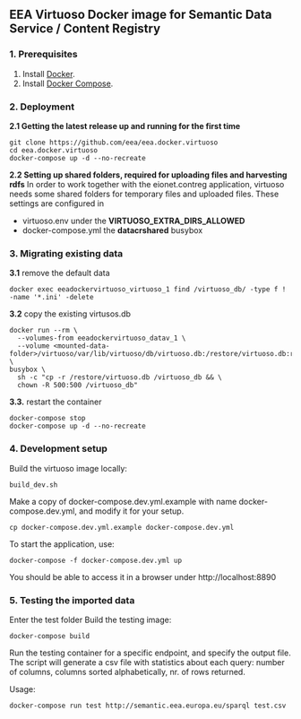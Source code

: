 ## EEA Virtuoso Docker image for Semantic Data Service / Content Registry

### 1.  Prerequisites

 1. Install [Docker](https://www.docker.com/).
 2. Install [Docker Compose](https://docs.docker.com/compose/).

### 2. Deployment
__2.1 Getting the latest release up and running for the first time__
```
git clone https://github.com/eea/eea.docker.virtuoso
cd eea.docker.virtuoso
docker-compose up -d --no-recreate
```
__2.2 Setting up shared folders, required for uploading files and harvesting rdfs__
In order to work together with the eionet.contreg application, virtuoso needs some shared folders for temporary files and uploaded files.
These settings are configured in 
- virtuoso.env under the **VIRTUOSO_EXTRA_DIRS_ALLOWED**  
- docker-compose.yml the **datacrshared** busybox  

### 3. Migrating existing data
__3.1__ remove the default data
```
docker exec eeadockervirtuoso_virtuoso_1 find /virtuoso_db/ -type f ! -name '*.ini' -delete
```
__3.2__ copy the existing virtusos.db
```
docker run --rm \
  --volumes-from eeadockervirtuoso_datav_1 \
  --volume <mounted-data-folder>/virtuoso/var/lib/virtuoso/db/virtuoso.db:/restore/virtuoso.db:ro \
busybox \
  sh -c "cp -r /restore/virtuoso.db /virtuoso_db && \
  chown -R 500:500 /virtuoso_db"
```
 __3.3.__ restart the container
```
docker-compose stop
docker-compose up -d --no-recreate
```

### 4. Development setup
Build the virtuoso image locally:
```
build_dev.sh
```
Make a copy of docker-compose.dev.yml.example with name docker-compose.dev.yml, and modify it for your setup.
```
cp docker-compose.dev.yml.example docker-compose.dev.yml
```
To start the application, use:
```
docker-compose -f docker-compose.dev.yml up
```
You should be able to access it in a browser under http://localhost:8890

### 5. Testing the imported data
Enter the test folder
Build the testing image:
```
docker-compose build
```
Run the testing container for a specific endpoint, and specify the output file. The script will generate a csv file with statistics about each query: number of columns, columns sorted alphabetically, nr. of rows returned.

Usage:
```
docker-compose run test http://semantic.eea.europa.eu/sparql test.csv
```
